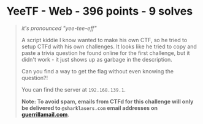 # YeeTF - Web - 396 points - 9 solves
> _it's pronounced "yee-tee-eff"_
> 
> A script kiddie I know wanted to make his own CTF, so he tried to setup CTFd with his own challenges. It looks like he
> tried to copy and paste a trivia question he found online for the first challenge, but it didn't work - it just shows up
> as garbage in the description.
> 
> Can you find a way to get the flag without even knowing the question?!
> 
> You can find the server at `192.168.139.1`.
> 
> **Note: To avoid spam, emails from CTFd for this challenge will only be delivered to `@sharklasers.com` email addresses on
> [guerrillamail.com](https://www.guerrillamail.com)**.
